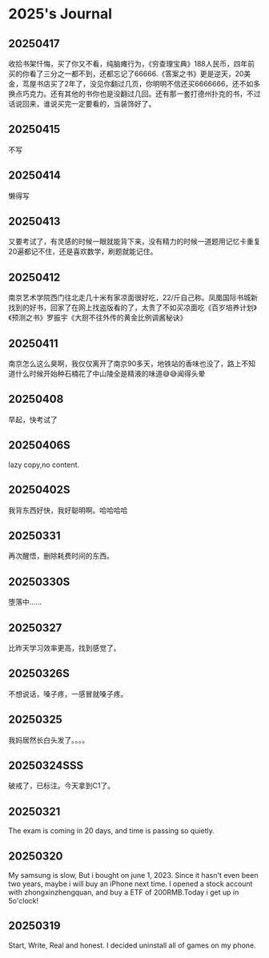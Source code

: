 # 2025's Journal

## 20250417

收拾书架忏悔，买了你又不看，纯脑瘫行为，《穷查理宝典》188人民币，四年前买的你看了三分之一都不到，还都忘记了66666.《答案之书》更是逆天，20美金，茑屋书店买了2年了，没见你翻过几页，你明明不信还买6666666，还不如多换点巧克力。还有其他的书你也是没翻过几回。还有那一套打德州扑克的书，不过话说回来，谁说买完一定要看的，当装饰好了。

## 20250415

不写

## 20250414

懒得写

## 20250413

又要考试了，有灵感的时候一眼就能背下来，没有精力的时候一道题用记忆卡重复20遍都记不住，还是喜欢数学，刷题就能记住。

## 20250412

南京艺术学院西门往北走几十米有家凉面很好吃，22/斤自己称。凤凰国际书城新找到的好书，回家了在网上找盗版看的了，太贵了不如买凉面吃《百岁培养计划》《预测之书》罗振宇《大厨不往外传的黄金比例调酱秘诀》

## 20250411

南京怎么这么臭啊，我仅仅离开了南京90多天，地铁站的香味也没了，路上不知道什么时候开始种石楠花了中山陵全是精液的味道😅😅闻得头晕

## 20250408

早起，快考试了

## 20250406S

lazy copy,no content.

## 20250402S

我背东西好快，我好聪明啊。哈哈哈哈

## 20250331

再次醒悟，删除耗费时间的东西。

## 20250330S

堕落中......

## 20250327

比昨天学习效率更高，找到感觉了。

## 20250326S

不想说话，嗓子疼，一感冒就嗓子疼。

## 20250325

我妈居然长白头发了。。。。

## 20250324SSS

破戒了，已标注。今天拿到C1了。

## 20250321

The exam is coming in 20 days, and time is passing so quietly.

## 20250320

My samsung is slow, But i bought on june 1, 2023. Since it hasn't even been two years, maybe i will buy an iPhone next time. I opened a stock account with zhongxinzhengquan, and buy a ETF of 200RMB.Today i get up in 5o'clock!

## 20250319

Start, Write, Real and honest. I decided uninstall all of games on my phone.
